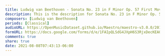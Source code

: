 ```yaml
---
title: Ludwig van Beethoven - Sonata No. 23 in F Minor Op. 57 First Movement (4)
description: This is the description for Sonata No. 23 in F Minor Op. 57 First Movement by Ludwig van Beethoven
composers: [Ludwig van Beethoven]
periods: [Classical]
audioURL: https://OpenMusicDataset.github.io/Maestro/maestro-v3.0.0/2011/MIDI-Unprocessed_25_R1_2011_MID--AUDIO_R1-D9_15_Track15_wav.midi
formURL: https://docs.google.com/forms/d/e/1FAIpQLSdG4JXpH6S3RjxDecKEAO9b-5bbx4C3s1jQRf6lv7Pom6wlPg/viewform
comments: true
share: true
date: 2021-08-08T07:43:13-06:00
---
```


